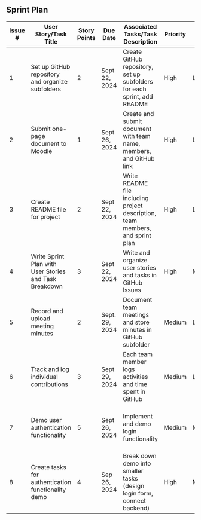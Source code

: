 ## Sprint Plan

| Issue # | User Story/Task Title                             | Story Points | Due Date       | Associated Tasks/Task Description                                           | Priority | Risk  | Explanation for Risk                                                                  | Responsible   |
|---------|---------------------------------------------------|--------------|----------------|----------------------------------------------------------------------------|----------|-------|--------------------------------------------------------------------------------------|---------------|
| 1       | Set up GitHub repository and organize subfolders  | 2            | Sept 22, 2024  | Create GitHub repository, set up subfolders for each sprint, add README     | High      | Low   | Straightforward setup with low risk                                                   | Hugo/Samuel |
| 2       | Submit one-page document to Moodle                | 1            | Sept 26, 2024  | Create and submit document with team name, members, and GitHub link         | High      | Low   | Simple submission task, no risks                                                      | Team Member B |
| 3       | Create README file for project                    | 2            | Sept 22, 2024  | Write README file including project description, team members, and sprint plan | High      | Low   | Minimal risk, basic documentation task                                                | Ariel / Robert |
| 4       | Write Sprint Plan with User Stories and Task Breakdown | 3        | Sept 22, 2024  | Write and organize user stories and tasks in GitHub Issues                  | High   | Medium| Risk of missing key tasks or improper breakdown of user stories                       | Hugo/Samuel/Robert |
| 5       | Record and upload meeting minutes                 | 2            | Sept. 29, 2024  | Document team meetings and store minutes in GitHub subfolder                | Medium      | Low   | Simple task, risk is negligible                                                      | Samuel |
| 6       | Track and log individual contributions            | 3            | Sept 29, 2024   | Each team member logs activities and time spent in GitHub                   | Medium   | Low   | Risk of incomplete or inconsistent logging                                            | All Members   |
| 7       | Demo user authentication functionality            | 5            | Sept 26, 2024   | Implement and demo login functionality                                      | Medium     | Medium| Risk of issues in authentication flow or demonstration errors                         | Team Member F |
| 8       | Create tasks for authentication functionality demo | 4            | Sep 26, 2024   | Break down demo into smaller tasks (design login form, connect backend)     | High     | Medium| Complexity of integrating frontend and backend for authentication                    | Anthony |
